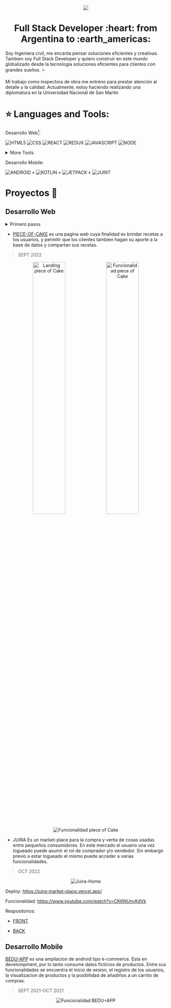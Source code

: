 
 <p align="center" width="80%" height="150">
<img src="https://res.cloudinary.com/dvkvyi1dr/image/upload/v1669050211/cv/I_m_Marian_2_1_1_owaq0d.gif" />
 </p>
 
<h1 align="center">
Full Stack Developer :heart: from Argentina to :earth_americas:
</h1>

Soy Ingeniera civil, me encanta pensar soluciones eficientes y creativas. Tambien soy Full Stack Developer y quiero construir en este mundo globalizado desde la tecnología soluciones eficientes para clientes con grandes sueños. ⭐

Mi trabajo como inspectora de obra me entreno para prestar atención al detalle y la calidad. Actualmente, estoy haciendo realizando una diplomatura en la Universidad Nacional de San Martin

# :star: Languages and Tools:

Desarrollo Web[^1]:

![HTML5](https://res.cloudinary.com/dvkvyi1dr/image/upload/v1669062685/cv/icosn/icons8-html-5-96_h9edgl.png)  ![CSS](https://res.cloudinary.com/dvkvyi1dr/image/upload/v1669062685/cv/icosn/icons8-css3-96_jihdaf.png)
   ![REACT](https://res.cloudinary.com/dvkvyi1dr/image/upload/v1669062684/cv/icosn/icons8-reaccionar-80_duj6gv.png)  ![REDUX](https://res.cloudinary.com/dvkvyi1dr/image/upload/v1669062669/cv/icosn/icons8-redux-96_to1sby.png)  ![JAVASCRIPT](https://res.cloudinary.com/dvkvyi1dr/image/upload/v1669062684/cv/icosn/icons8-javascript-96_inr82q.png)  ![NODE](https://res.cloudinary.com/dvkvyi1dr/image/upload/v1669062685/cv/icosn/icons8-nodejs-96_kwwl7w.png) 

<details>
<summary>More Tools</summary>
  <p align="center" width="80%" height="150">
   <img src="https://res.cloudinary.com/dvkvyi1dr/image/upload/v1669062684/cv/icosn/icons8-postgresql-96_o2l8qs.png" alt="POSTGRES"/>
   <img src="https://res.cloudinary.com/dvkvyi1dr/image/upload/v1669062685/cv/icosn/icons8-material-ui-96_soghks.png" alt="MUI"/>
   <img src="https://res.cloudinary.com/dvkvyi1dr/image/upload/v1669062685/cv/icosn/icons8-oreja-96_j9ham6.png" alt="BOOTSTRAP"/>
   <img src="https://res.cloudinary.com/dvkvyi1dr/image/upload/v1669062685/cv/icosn/icons8-firebase-96_ks2zek.png" alt="FIREBASE"/>
   <img src="https://res.cloudinary.com/dvkvyi1dr/image/upload/v1669062685/cv/icosn/cloudinary_eb386x.jpg" alt="CLOUDINARY"/>
   <img src="https://res.cloudinary.com/dvkvyi1dr/image/upload/v1669062684/cv/icosn/icons8-postman-is-the-only-complete-api-development-environment-96_rbanti.png" alt="POSTMAN"/>
 </p>

</details>

Desarrollo Mobile:

![ANDROID](https://res.cloudinary.com/dvkvyi1dr/image/upload/v1669062686/cv/icosn/icons8-android-os-96_g64ozu.png) • ![KOTLIN](https://res.cloudinary.com/dvkvyi1dr/image/upload/v1669062685/cv/icosn/icons8-kotlin-96_h9y4qf.png) • ![JETPACK](https://res.cloudinary.com/dvkvyi1dr/image/upload/c_scale,h_90/v1669062685/cv/icosn/jetpack_android_msxnsh.jpg) • ![JUINT](https://res.cloudinary.com/dvkvyi1dr/image/upload/c_scale,h_96,w_142/v1669062685/cv/icosn/junit_test_wj8bzk.jpg) 

# Proyectos 💼

## Desarrollo Web
<details>
<summary>Primero pasos</summary>
 
* [SIS-SAS](https://github.com/MarianaSalez/SIS-SAS)

Pagina para una consultora de ingenieria, es mi orgullo porque fueron mis primeros pasos en programacion. Usando solo HTML, CSS y Bootstrap

> NOV 2020-FEB 2021
 
<p align="center">
 <img src="https://res.cloudinary.com/dvkvyi1dr/image/upload/c_scale,h_238/v1669065323/cv/sissas_base_cgrd9b.jpg" alt="SIS-SAS"/>
 <img src="https://res.cloudinary.com/dvkvyi1dr/image/upload/c_scale,h_243/v1669065146/cv/detalle_sissas_i9g8xh.jpg" alt="SIS-SAS2"/>
 </p>
 
* [MIEL-DEL-OESTE](https://github.com/MarianaSalez/MieldelOeste)
Mejora pagina existente con uso de Javascript-Para una empresa emprendedora cordobesa. Uso de Js puro y Jquey
 > FEB 2021- MAY 2021

<p align="center">
 <img src="https://res.cloudinary.com/dvkvyi1dr/image/upload/c_scale,h_250/v1669065422/cv/landingMiel_yyre3v.jpg" alt="Miel-Landing"/>
 <img src="https://res.cloudinary.com/dvkvyi1dr/image/upload/c_scale,h_227/v1669064744/cv/CARRITO_MIEL_DEL_OESTE2_fmiuqc.jpg"/>
 </p>
 
 * [ALL-IN](https://github.com/MarianaSalez/all-in-app)
 Creacion de pagina de venta de libros usados y nuevos, con REACT, context y firebase para manejo de base de datos.
> DIC 2021-FEB 2022
 <p align="center">
 <img src="https://res.cloudinary.com/dvkvyi1dr/image/upload/c_scale,h_239/v1669067254/cv/FuncionabilidadApp_1_lggx6e.gif" alt="Funcionalidad all-in"/>
 </p>
 </details>
 
 * [PIECE-OF-CAKE](https://github.com/MarianaSalez/Piece-of-Cake) es una pagina web cuya finalidad es brindar recetas a los usuarios, y permitir que los clientes tambien hagan su aporte a la base de datos y compartan sus recetas.
 > SEPT 2022
 
 <p align="center">
 <img width="45%" src="https://res.cloudinary.com/dvkvyi1dr/image/upload/c_scale,h_250/v1669075315/landingpieceofcake_hlm64d.jpg" alt="Landing piece of Cake"/>
 <img width="45%" src="https://res.cloudinary.com/dvkvyi1dr/image/upload/c_scale,h_250/v1669075315/homepieceof_cake_eje049.jpg" alt="Funcionalidad piece of Cake"/>
 </p>



 <p align="center">
 <img src="https://res.cloudinary.com/dvkvyi1dr/video/upload/v1669074310/2022-10-06_18-08-25_rgtg8o.gif" alt="Funcionalidad piece of Cake"/>
 </p>
 
 * JUIRA Es un market-place para la compra y venta de cosas usadas entre pequeños consumidores. En este mercado el usuario una vez logueado puede asumir el rol de comprador y/o vendedor. Sin embargo previo a estar logueado el mismo puede acceder a varias funcionalidades.
 
 > OCT 2022
 
 <p align="center">
 <img src="https://res.cloudinary.com/dvkvyi1dr/image/upload/c_scale,h_236/v1669070124/cv/juira_home_rsnqqg.jpg" alt="Juira-Home"/>
 </p>

 
 Deploy: https://juira-market-place.vercel.app/
 
 Funcionalidad: https://www.youtube.com/watch?v=CKKNUnyKdVk
 
 Respositorios:
 - [FRONT](https://github.com/MarianaSalez/PF-Henry-PT07G06-FRONT)
 
 - [BACK](https://github.com/MarianaSalez/PF-Henry-PT07G06-BACK)
 
 ## Desarrollo Mobile
 
 [BEDU-APP](https://github.com/MarianaSalez/beduapp) es una ampliacion de android tipo e-commerce. Esta en develompment, por lo tanto consume datos ficticios de productos. Entre sus funcionalidades se encuentra el inicio de sesion, el registro de los usuarios, la visualizacion de productos y la posibilidad de añadirlos a un carrito de compras.
 
 > SEPT 2021-OCT 2021
 
  <p align="center">
 <img src="https://res.cloudinary.com/dvkvyi1dr/image/upload/c_scale,h_450/v1669072609/cv/DEMO-BESUSHOP_1_gu9ouu.gif" alt="Funcionalidad BEDU=APP"/>
 </p>
<!--

### Hi there 👋
**MarianaSalez/MarianaSalez** is a ✨ _special_ ✨ repository because its `README.md` (this file) appears on your GitHub profile.

Here are some ideas to get you started:

- 🔭 I’m currently working on ...
- 🌱 I’m currently learning ...
- 👯 I’m looking to collaborate on ...
- 🤔 I’m looking for help with ...
- 💬 Ask me about ...
- 📫 How to reach me: ...
- 😄 Pronouns: ...
- ⚡ Fun fact: ...
-->
[^1]: many icons are from: icon by Icons8 .
